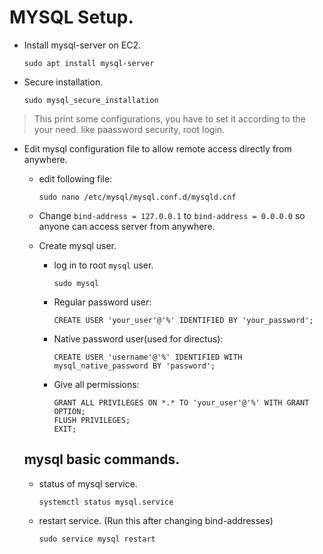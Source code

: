 # MYSQL Setup.
- Install mysql-server on EC2.
  ```
  sudo apt install mysql-server
  ```
- Secure installation.
  ```
  sudo mysql_secure_installation
  ```
> This print some configurations, you have to set it according to the your need. like paassword security, root login.
- Edit mysql configuration file to allow remote access directly from anywhere.
  - edit following file:
    ```
    sudo nano /etc/mysql/mysql.conf.d/mysqld.cnf
    ```
  - Change `bind-address = 127.0.0.1` to `bind-address = 0.0.0.0` so anyone can access server from anywhere.

  - Create mysql user.
    - log in to root `mysql` user.
      ```
      sudo mysql
      ```
    - Regular password user:
      ```
      CREATE USER 'your_user'@'%' IDENTIFIED BY 'your_password';
      ```
    - Native password user(used for directus):
      ```
      CREATE USER 'username'@'%' IDENTIFIED WITH mysql_native_password BY 'password';
      ```
    - Give all permissions:
      ```
      GRANT ALL PRIVILEGES ON *.* TO 'your_user'@'%' WITH GRANT OPTION;
      FLUSH PRIVILEGES;
      EXIT;
      ```
  ## mysql basic commands.
  - status of mysql service.
    ```
    systemctl status mysql.service
    ```
  - restart service. (Run this after changing bind-addresses)
    ```
    sudo service mysql restart
    ```
